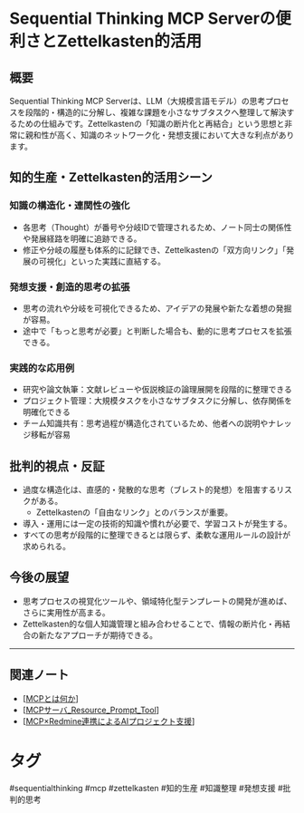 # Sequential Thinking MCP Serverの便利さとZettelkasten的活用

## 概要
Sequential Thinking MCP Serverは、LLM（大規模言語モデル）の思考プロセスを段階的・構造的に分解し、複雑な課題を小さなサブタスクへ整理して解決するための仕組みです。Zettelkastenの「知識の断片化と再結合」という思想と非常に親和性が高く、知識のネットワーク化・発想支援において大きな利点があります。

## 知的生産・Zettelkasten的活用シーン
### 知識の構造化・連関性の強化
- 各思考（Thought）が番号や分岐IDで管理されるため、ノート同士の関係性や発展経路を明確に追跡できる。
- 修正や分岐の履歴も体系的に記録でき、Zettelkastenの「双方向リンク」「発展の可視化」といった実践に直結する。

### 発想支援・創造的思考の拡張
- 思考の流れや分岐を可視化できるため、アイデアの発展や新たな着想の発掘が容易。
- 途中で「もっと思考が必要」と判断した場合も、動的に思考プロセスを拡張できる。

### 実践的な応用例
- 研究や論文執筆：文献レビューや仮説検証の論理展開を段階的に整理できる
- プロジェクト管理：大規模タスクを小さなサブタスクに分解し、依存関係を明確化できる
- チーム知識共有：思考過程が構造化されているため、他者への説明やナレッジ移転が容易

## 批判的視点・反証
- 過度な構造化は、直感的・発散的な思考（ブレスト的発想）を阻害するリスクがある。
  - Zettelkastenの「自由なリンク」とのバランスが重要。
- 導入・運用には一定の技術的知識や慣れが必要で、学習コストが発生する。
- すべての思考が段階的に整理できるとは限らず、柔軟な運用ルールの設計が求められる。

## 今後の展望
- 思考プロセスの視覚化ツールや、領域特化型テンプレートの開発が進めば、さらに実用性が高まる。
- Zettelkasten的な個人知識管理と組み合わせることで、情報の断片化・再結合の新たなアプローチが期待できる。

---

## 関連ノート
- [[MCPとは何か]]
- [[MCPサーバ_Resource_Prompt_Tool]]
- [[MCP×Redmine連携によるAIプロジェクト支援]]

# タグ
#sequentialthinking #mcp #zettelkasten #知的生産 #知識整理 #発想支援 #批判的思考


[//begin]: # "Autogenerated link references for markdown compatibility"
[MCPとは何か]: MCP%E3%81%A8%E3%81%AF%E4%BD%95%E3%81%8B.md "MCP（Model Context Protocol）とは何か"
[MCPサーバ_Resource_Prompt_Tool]: MCP%E3%82%B5%E3%83%BC%E3%83%90_Resource_Prompt_Tool.md "MCPサーバのResource・Prompt・Toolとは何か"
[MCP×Redmine連携によるAIプロジェクト支援]: MCP%C3%97Redmine%E9%80%A3%E6%90%BA%E3%81%AB%E3%82%88%E3%82%8BAI%E3%83%97%E3%83%AD%E3%82%B8%E3%82%A7%E3%82%AF%E3%83%88%E6%94%AF%E6%8F%B4.md "MCP×Redmine連携によるAIプロジェクト支援"
[//end]: # "Autogenerated link references"

